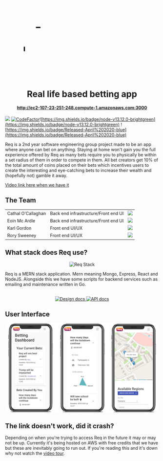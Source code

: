 
<p align="center">
  <a href="https://github.com/IamCathal/Req">
    <img
      alt="Req"
      src="reqGif.gif"
      width="400"
    />
  </a>
</p>

<br>

<h1 align="center">Real life based betting app</h1>
<h4 align="center"><a href="http://ec2-107-23-251-248.compute-1.amazonaws.com:3000">http://ec2-107-23-251-248.compute-1.amazonaws.com:3000</a></h4>


![](https://travis-ci.com/IamCathal/Req.svg?token=NxDPAobZPqQisyLUpivy&branch=master) [![CodeFactor](https://www.codefactor.io/repository/github/reqapp/req/badge)](https://www.codefactor.io/repository/github/reqapp/req)![https://img.shields.io/badge/node-v13.12.0-brightgreen](https://img.shields.io/badge/node-v13.12.0-brightgreen) ![https://img.shields.io/badge/Released-April%202020-blue](https://img.shields.io/badge/Released-April%202020-blue)


Req is a 2nd year software engineering group project made to be an app where anyone can bet on anything. Staying at home won't gain you the full experience offered by Req as many bets require you to physically be within a set radius of them in order to compete in them. All bet creators get 10% of the total amount of coins placed on their bets which incentives users to create the interesting and eye-catching bets to increase their wealth and (hopefully not) gamble it away.

[Video link here when we have it](https://www.youtube.com/)

## The Team

|  |  |  | 
| ------------- | :------------ | ------------- |
|Cathal O'Callaghan|Back end infrastructure/Front end UI |![](https://img.shields.io/github/followers/IamCathal?label=Followers&style=social)|
| Eoin Mc Ardle|Back end infrastructure/Front end UI |![](https://img.shields.io/github/followers/EoinMcArdle99?label=Followers&style=social)  |
|Karl Gordon|Front end UI/UX |![](https://img.shields.io/github/followers/filthyhound?label=Followers&style=social) |
|Rory Sweeney|Front end UI/UX |![](https://img.shields.io/github/followers/rorysweeney99?label=Followers&style=social) |

## What stack does Req use?

<p align="center">
    <img
      alt="Req Stack"
      src="https://i.imgur.com/pMgaQfN.png"
      width="400"
    />
</p>
Req is a MERN stack application. Mern meaning Mongo, Express, React and NodeJS. Alongside this we have some scripts for backend services such as emailing and maintenance written in Go.
<br />
<br />

<p align="center">
<a href="https://docs.google.com/document/d/1VSiNX-g0KNztlQGvLeRhXwnbwbDW9phK2VmmVpqMUvw/edit?usp=sharing">
    <img
      alt="Design docs"
      src=https://i.imgur.com/0l39lbD.png"
      width="300"
    />
    </a>
   <a href="http://ec2-107-23-251-248.compute-1.amazonaws.com:9000/docs">
    <img
      alt="API docs"
      src="https://i.imgur.com/G0NOPKX.png"
      width="300"
    />
    </a>
</p>

## User Interface
<p align="center">
    <img
      alt="Req Screenshot demo"
      src="readmePic.png"
      width="900"
    />
</p>

## The link doesn't work, did it crash?
Depending on when you're trying to access Req in the future it may or may not be up. Currently it's being hosted on AWS with free credits that we have but these are inevitably going to run out. If you're reading this and it's down why not watch the [video tour](https://www.youtube.com/).

